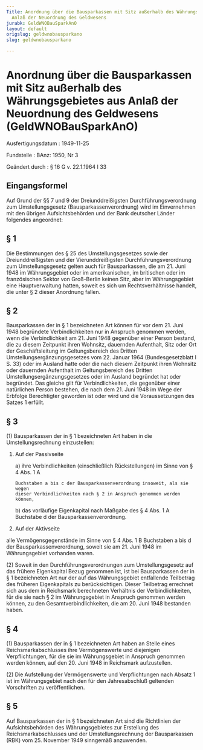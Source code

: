 ```yaml
---
Title: Anordnung über die Bausparkassen mit Sitz außerhalb des Währungsgebietes aus
  Anlaß der Neuordnung des Geldwesens
jurabk: GeldWNOBauSparkAnO
layout: default
origslug: geldwnobausparkano
slug: geldwnobausparkano

---
```


# Anordnung über die Bausparkassen mit Sitz außerhalb des Währungsgebietes aus Anlaß der Neuordnung des Geldwesens (GeldWNOBauSparkAnO)

Ausfertigungsdatum
:   1949-11-25

Fundstelle
:   BAnz: 1950, Nr 3

Geändert durch
:   § 16 G v. 22.1.1964 I 33

## Eingangsformel

Auf Grund der §§ 7 und 9 der Dreiunddreißigsten
Durchführungsverordnung zum Umstellungsgesetz
(Bausparkassenverordnung) wird im Einvernehmen mit den übrigen
Aufsichtsbehörden und der Bank deutscher Länder folgendes angeordnet:

## § 1

Die Bestimmungen des § 25 des Umstellungsgesetzes sowie der
Dreiunddreißigsten und der Vierunddreißigsten Durchführungsverordnung
zum Umstellungsgesetz gelten auch für Bausparkassen, die am 21. Juni
1948 im Währungsgebiet oder im amerikanischen, im britischen oder im
französischen Sektor von Groß-Berlin keinen Sitz, aber im
Währungsgebiet eine Hauptverwaltung hatten, soweit es sich um
Rechtsverhältnisse handelt, die unter § 2 dieser Anordnung fallen.

## § 2

Bausparkassen der in § 1 bezeichneten Art können für vor dem 21. Juni
1948 begründete Verbindlichkeiten nur in Anspruch genommen werden,
wenn die Verbindlichkeit am 21. Juni 1948 gegenüber einer Person
bestand, die zu diesem Zeitpunkt ihren Wohnsitz, dauernden Aufenthalt,
Sitz oder Ort der Geschäftsleitung im Geltungsbereich des Dritten
Umstellungsergänzungsgesetzes vom 22. Januar 1964 (Bundesgesetzblatt I
S. 33) oder im Ausland hatte oder die nach diesem Zeitpunkt ihren
Wohnsitz oder dauernden Aufenthalt im Geltungsbereich des Dritten
Umstellungsergänzungsgesetzes oder im Ausland begründet hat oder
begründet. Das gleiche gilt für Verbindlichkeiten, die gegenüber einer
natürlichen Person bestehen, die nach dem 21. Juni 1948 im Wege der
Erbfolge Berechtigter geworden ist oder wird und die Voraussetzungen
des Satzes 1 erfüllt.

## § 3

(1) Bausparkassen der in § 1 bezeichneten Art haben in die
Umstellungsrechnung einzustellen:

1.  Auf der Passivseite

    a)  ihre Verbindlichkeiten (einschließlich Rückstellungen) im Sinne von §
        4 Abs. 1 A

        Buchstaben a bis c der Bausparkassenverordnung insoweit, als sie wegen
        dieser Verbindlichkeiten nach § 2 in Anspruch genommen werden können,


    b)  das vorläufige Eigenkapital nach Maßgabe des § 4 Abs. 1 A Buchstabe d
        der Bausparkassenverordnung.





2.  Auf der Aktivseite



alle Vermögensgegenstände im Sinne von § 4 Abs. 1 B Buchstaben a bis d
der Bausparkassenverordnung, soweit sie am 21. Juni 1948 im
Währungsgebiet vorhanden waren.

(2) Soweit in den Durchführungsverordnungen zum Umstellungsgesetz auf
das frühere Eigenkapital Bezug genommen ist, ist bei Bausparkassen der
in § 1 bezeichneten Art nur der auf das Währungsgebiet entfallende
Teilbetrag des früheren Eigenkapitals zu berücksichtigen. Dieser
Teilbetrag errechnet sich aus dem in Reichsmark berechneten Verhältnis
der Verbindlichkeiten, für die sie nach § 2 im Währungsgebiet in
Anspruch genommen werden können, zu den Gesamtverbindlichkeiten, die
am 20. Juni 1948 bestanden haben.

## § 4

(1) Bausparkassen der in § 1 bezeichneten Art haben an Stelle eines
Reichsmarkabschlusses ihre Vermögenswerte und diejenigen
Verpflichtungen, für die sie im Währungsgebiet in Anspruch genommen
werden können, auf den 20. Juni 1948 in Reichsmark aufzustellen.

(2) Die Aufstellung der Vermögenswerte und Verpflichtungen nach Absatz
1 ist im Währungsgebiet nach den für den Jahresabschluß geltenden
Vorschriften zu veröffentlichen.

## § 5

Auf Bausparkassen der in § 1 bezeichneten Art sind die Richtlinien der
Aufsichtsbehörden des Währungsgebietes zur Erstellung des
Reichsmarkabschlusses und der Umstellungsrechnung der Bausparkassen
(RBK) vom 25. November 1949 sinngemäß anzuwenden.

